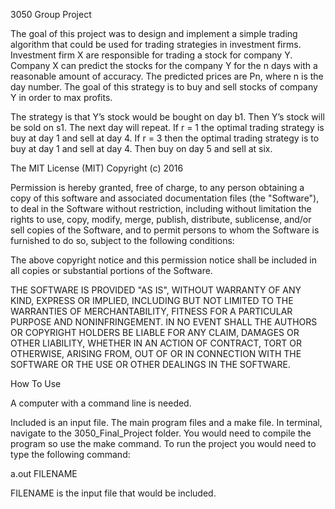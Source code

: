 3050 Group Project


The goal of this project was to design and implement a
simple trading algorithm that could be used for trading
 strategies in investment firms. Investment firm X are
 responsible for trading a stock for company Y. Company
 X can predict the stocks for the company Y for the n
days with a reasonable amount of accuracy.
The predicted prices are Pn, where n is the day number.
The goal of this strategy is to buy and sell stocks of
company Y in order to max profits.

The strategy is that Y’s stock would be bought on day b1.
Then Y’s stock will be sold on s1. The next day will
repeat. If r = 1 the optimal trading strategy is buy at
day 1 and sell at day 4. If r = 3 then the optimal
trading strategy is to buy at day 1 and sell at day 4.
Then buy on day 5 and sell at six.



The MIT License (MIT)
Copyright (c) 2016

Permission is hereby granted, free of charge, to any person
obtaining a copy of this software and associated documentation files
(the "Software"), to deal in the Software without restriction, including
without limitation the rights to use, copy, modify, merge, publish, distribute,
sublicense, and/or sell copies of the Software, and to permit persons to whom the Software
is furnished to do so, subject to the following conditions:

The above copyright notice and this permission notice shall be included in all copies or
substantial portions of the Software.

THE SOFTWARE IS PROVIDED "AS IS", WITHOUT WARRANTY OF ANY KIND, EXPRESS OR IMPLIED,
INCLUDING BUT NOT LIMITED TO THE WARRANTIES OF MERCHANTABILITY, FITNESS FOR A PARTICULAR
PURPOSE AND NONINFRINGEMENT. IN NO EVENT SHALL THE AUTHORS OR COPYRIGHT HOLDERS BE LIABLE FOR ANY CLAIM,
DAMAGES OR OTHER LIABILITY, WHETHER IN AN ACTION OF CONTRACT, TORT OR OTHERWISE, ARISING FROM, OUT OF OR
IN CONNECTION WITH THE SOFTWARE OR THE USE OR OTHER DEALINGS IN THE SOFTWARE.


How To Use

A computer with a command line is needed.

Included is an input file. The main program files and a make file. In terminal, navigate to the
3050_Final_Project folder. You would need to compile the program so use the make command. To run the project you would
need to type the following command:

  a.out FILENAME

  FILENAME is the input file that would be included.
